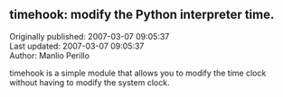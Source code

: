 ## timehook: modify the Python interpreter time.  
Originally published: 2007-03-07 09:05:37  
Last updated: 2007-03-07 09:05:37  
Author: Manlio Perillo  
  
timehook is a simple module that allows you to modify the time clock
without having to modify the system clock.